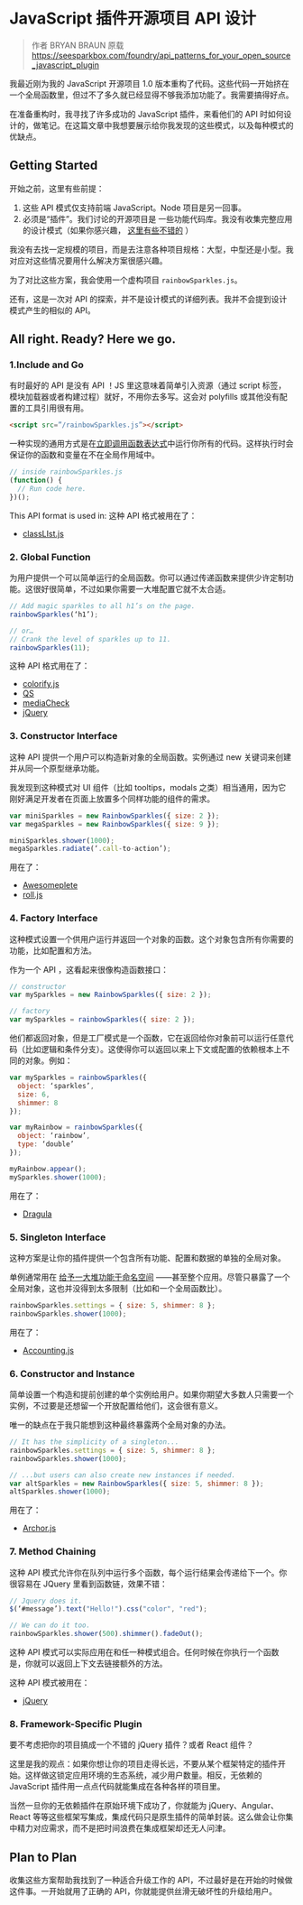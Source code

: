 # JavaScript 插件开源项目 API 设计

> 作者 BRYAN BRAUN 原载 https://seesparkbox.com/foundry/api_patterns_for_your_open_source_javascript_plugin

我最近刚为我的 JavaScript 开源项目 1.0 版本重构了代码。这些代码一开始挤在一个全局函数里，但过不了多久就已经显得不够我添加功能了。我需要搞得好点。

在准备重构时，我寻找了许多成功的 JavaScript 插件，来看他们的 API 时如何设计的，做笔记。在这篇文章中我想要展示给你我发现的这些模式，以及每种模式的优缺点。

## Getting Started

开始之前，这里有些前提：

1. 这些 API 模式仅支持前端 JavaScript。Node 项目是另一回事。
2. 必须是“插件”。我们讨论的开源项目是 一些功能代码库。我没有收集完整应用的设计模式（如果你感兴趣， [这里有些不错的](http://addyosmani.com/resources/essentialjsdesignpatterns/book/) ）

我没有去找一定规模的项目，而是去注意各种项目规格：大型，中型还是小型。我对应对这些情况要用什么解决方案很感兴趣。

为了对比这些方案，我会使用一个虚构项目 `rainbowSparkles.js`。

还有，这是一次对 API 的探索，并不是设计模式的详细列表。我并不会提到设计模式产生的相似的 API。

## All right. Ready? Here we go.

### 1.Include and Go

有时最好的 API 是没有 API ！JS 里这意味着简单引入资源（通过 script 标签，模块加载器或者构建过程）就好，不用你去多写。这会对 polyfills 或其他没有配置的工具引用很有用。

```html
<script src=”/rainbowSparkles.js”></script>
```

一种实现的通用方式是在[立即调用函数表达式](http://benalman.com/news/2010/11/immediately-invoked-function-expression/)中运行你所有的代码。这样执行时会保证你的函数和变量在不在全局作用域中。

```javascript
// inside rainbowSparkles.js
(function() {
  // Run code here.
})();
```

This API format is used in:
这种 API 格式被用在了：

- [classLIst.js](https://github.com/eligrey/classList.js/)

### 2. Global Function

为用户提供一个可以简单运行的全局函数。你可以通过传递函数来提供少许定制功能。这很好很简单，不过如果你需要一大堆配置它就不太合适。

```javascript
// Add magic sparkles to all h1’s on the page.
rainbowSparkles(‘h1’);

// or…
// Crank the level of sparkles up to 11.
rainbowSparkles(11);
```

这种 API 格式用在了：

- [colorify.js](http://colorify.rocks/)
- [QS](https://github.com/ljharb/qs)
- [mediaCheck](https://github.com/sparkbox/mediaCheck)
- [jQuery](https://jquery.com/)

### 3. Constructor Interface

这种 API 提供一个用户可以构造新对象的全局函数。实例通过 new 关键词来创建并从同一个原型继承功能。

我发现到这种模式对 UI 组件（比如 tooltips，modals 之类）相当通用，因为它刚好满足开发者在页面上放置多个同样功能的组件的需求。

```javascript
var miniSparkles = new RainbowSparkles({ size: 2 });
var megaSparkles = new RainbowSparkles({ size: 9 });

miniSparkles.shower(1000);
megaSparkles.radiate(‘.call-to-action’);
```

用在了：

- [Awesomeplete](https://leaverou.github.io/awesomplete/)
- [roll.js](https://github.com/williamngan/roll)

### 4. Factory Interface

这种模式设置一个供用户运行并返回一个对象的函数。这个对象包含所有你需要的功能，比如配置和方法。

作为一个 API ，这看起来很像构造函数接口：

```javascript
// constructor
var mySparkles = new RainbowSparkles({ size: 2 });

// factory
var mySparkles = rainbowSparkles({ size: 2 });
```

他们都返回对象，但是工厂模式是一个函数，它在返回给你对象前可以运行任意代码（比如逻辑和条件分支）。这使得你可以返回以来上下文或配置的依赖根本上不同的对象。例如：

```javascript
var mySparkles = rainbowSparkles({
  object: ‘sparkles’,
  size: 6,
  shimmer: 8
});

var myRainbow = rainbowSparkles({
  object: ‘rainbow’,
  type: ‘double’
});

myRainbow.appear();
mySparkles.shower(1000);
```

用在了：

- [Dragula](http://bevacqua.github.io/dragula/)

### 5. Singleton Interface

这种方案是让你的插件提供一个包含所有功能、配置和数据的单独的全局对象。

单例通常用在 [给予一大堆功能于命名空间](http://yuiblog.com/blog/2007/06/12/module-pattern/) ——甚至整个应用。尽管只暴露了一个全局对象，这也并没得到太多限制（比如和一个全局函数比）。

```javascript
rainbowSparkles.settings = { size: 5, shimmer: 8 };
rainbowSparkles.shower(1000);
```

用在了：

- [Accounting.js](http://openexchangerates.github.io/accounting.js/)

### 6. Constructor and Instance

简单设置一个构造和提前创建的单个实例给用户。如果你期望大多数人只需要一个实例，不过要是还想留一个开放配置给他们，这会很有意义。

唯一的缺点在于我只能想到这种最终暴露两个全局对象的办法。

```javascript
// It has the simplicity of a singleton...
rainbowSparkles.settings = { size: 5, shimmer: 8 };
rainbowSparkles.shower(1000);

// ...but users can also create new instances if needed.
var altSparkles = new RainbowSparkles({ size: 5, shimmer: 8 });
altSparkles.shower(1000);
```

用在了：

- [Archor.js](http://bryanbraun.github.io/anchorjs/)

### 7. Method Chaining

这种 API 模式允许你在队列中运行多个函数，每个运行结果会传递给下一个。你很容易在 JQuery 里看到函数链，效果不错：

```javascript
// Jquery does it.
$(‘#message’).text("Hello!").css("color", "red");

// We can do it too.
rainbowSparkles.shower(500).shimmer().fadeOut();
```

这种 API 模式可以实际应用在和任一种模式组合。任何时候在你执行一个函数是，你就可以返回上下文去链接额外的方法。

这种 API 模式被用在：

- [jQuery](https://jquery.com/)

### 8. Framework-Specific Plugin

要不考虑把你的项目搞成一个不错的 jQuery 插件？或者 React 组件？

这里是我的观点：如果你想让你的项目走得长远，不要从某个框架特定的插件开始。这样做这锁定应用环境的生态系统，减少用户数量。相反，无依赖的 JavaScript 插件用一点点代码就能集成在各种各样的项目里。

当然一旦你的无依赖插件在原始环境下成功了，你就能为 jQuery、Angular、React 等等这些框架写集成，集成代码只是原生插件的简单封装。这么做会让你集中精力对应需求，而不是把时间浪费在集成框架却还无人问津。

## Plan to Plan

收集这些方案帮助我找到了一种适合升级工作的 API，不过最好是在开始的时候做这件事。一开始就用了正确的 API，你就能提供丝滑无破坏性的升级给用户。
